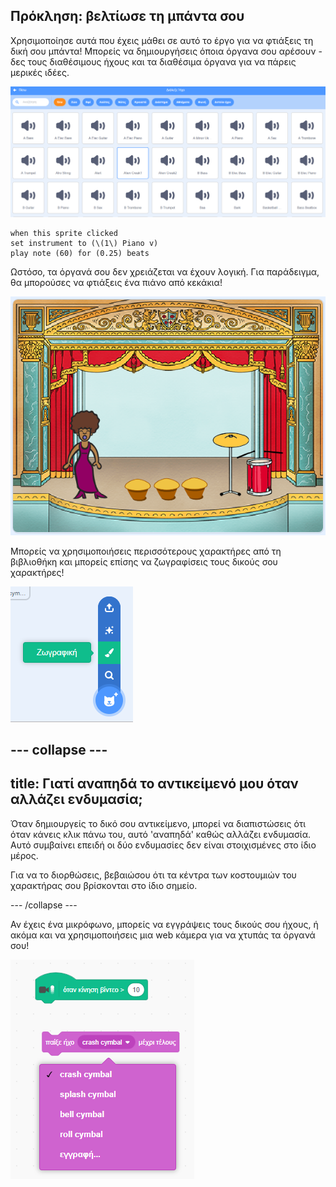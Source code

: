 ## Πρόκληση: βελτίωσε τη μπάντα σου

Χρησιμοποίησε αυτά που έχεις μάθει σε αυτό το έργο για να φτιάξεις τη δική σου μπάντα! Μπορείς να δημιουργήσεις όποια όργανα σου αρέσουν - δες τους διαθέσιμους ήχους και τα διαθέσιμα όργανα για να πάρεις μερικές ιδέες.

![screenshot](images/band-ideas-sounds.png)

```blocks3
when this sprite clicked
set instrument to (\(1\) Piano v)
play note (60) for (0.25) beats
```

Ωστόσο, τα όργανά σου δεν χρειάζεται να έχουν λογική. Για παράδειγμα, θα μπορούσες να φτιάξεις ένα πιάνο από κεκάκια!

![screenshot](images/band-piano.png)

Μπορείς να χρησιμοποιήσεις περισσότερους χαρακτήρες από τη βιβλιοθήκη και μπορείς επίσης να ζωγραφίσεις τους δικούς σου χαρακτήρες!

![screenshot](images/band-draw.png)

## \--- collapse \---

## title: Γιατί αναπηδά το αντικείμενό μου όταν αλλάζει ενδυμασία;

Όταν δημιουργείς το δικό σου αντικείμενο, μπορεί να διαπιστώσεις ότι όταν κάνεις κλικ πάνω του, αυτό 'αναπηδά' καθώς αλλάζει ενδυμασία. Αυτό συμβαίνει επειδή οι δύο ενδυμασίες δεν είναι στοιχισμένες στο ίδιο μέρος.

Για να το διορθώσεις, βεβαιώσου ότι τα κέντρα των κοστουμιών του χαρακτήρας σου βρίσκονται στο ίδιο σημείο.

\--- /collapse \---

Αν έχεις ένα μικρόφωνο, μπορείς να εγγράψεις τους δικούς σου ήχους, ή ακόμα και να χρησιμοποιήσεις μια web κάμερα για να χτυπάς τα όργανά σου!

![screenshot](images/band-io.png)